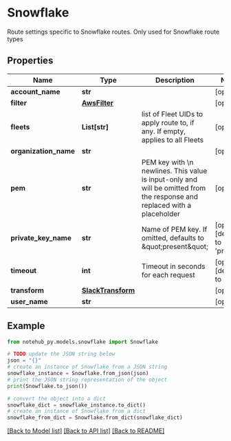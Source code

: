 # Snowflake

Route settings specific to Snowflake routes. Only used for Snowflake route types

## Properties

| Name                  | Type                                    | Description                                                                                                               | Notes                             |
| --------------------- | --------------------------------------- | ------------------------------------------------------------------------------------------------------------------------- | --------------------------------- |
| **account_name**      | **str**                                 |                                                                                                                           | [optional]                        |
| **filter**            | [**AwsFilter**](AwsFilter.md)           |                                                                                                                           | [optional]                        |
| **fleets**            | **List[str]**                           | list of Fleet UIDs to apply route to, if any. If empty, applies to all Fleets                                             | [optional]                        |
| **organization_name** | **str**                                 |                                                                                                                           | [optional]                        |
| **pem**               | **str**                                 | PEM key with \\n newlines. This value is input-only and will be omitted from the response and replaced with a placeholder | [optional]                        |
| **private_key_name**  | **str**                                 | Name of PEM key. If omitted, defaults to \&quot;present\&quot;                                                            | [optional] [default to 'present'] |
| **timeout**           | **int**                                 | Timeout in seconds for each request                                                                                       | [optional] [default to 15]        |
| **transform**         | [**SlackTransform**](SlackTransform.md) |                                                                                                                           | [optional]                        |
| **user_name**         | **str**                                 |                                                                                                                           | [optional]                        |

## Example

```python
from notehub_py.models.snowflake import Snowflake

# TODO update the JSON string below
json = "{}"
# create an instance of Snowflake from a JSON string
snowflake_instance = Snowflake.from_json(json)
# print the JSON string representation of the object
print(Snowflake.to_json())

# convert the object into a dict
snowflake_dict = snowflake_instance.to_dict()
# create an instance of Snowflake from a dict
snowflake_from_dict = Snowflake.from_dict(snowflake_dict)
```

[[Back to Model list]](../README.md#documentation-for-models) [[Back to API list]](../README.md#documentation-for-api-endpoints) [[Back to README]](../README.md)
